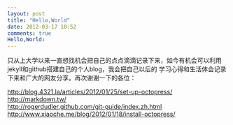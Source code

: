 ```yaml
---
layout: post
title: "Hello,World"
date: 2012-03-17 10:52
comments: true
Hello,World: 
---
```

只从上大学以来一直想找机会把自己的点点滴滴记录下来，如今有机会可以利用jekyll和github搭建自己的个人blog，我会把自己以后的
学习心得和生活体会记录下来和广大的网友分享。再次谢谢一下的各位：

<http://blog.4321.la/articles/2012/01/25/set-up-octopress/>  
<http://markdown.tw/>  
<http://rogerdudler.github.com/git-guide/index.zh.html>  
<http://www.xiaoche.me/blog/2012/01/18/install-octopress/>


